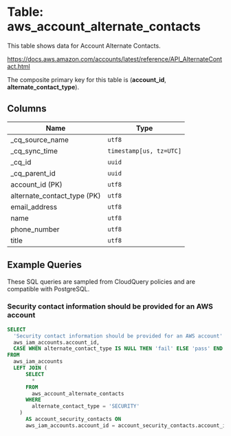 # Table: aws_account_alternate_contacts

This table shows data for Account Alternate Contacts.

https://docs.aws.amazon.com/accounts/latest/reference/API_AlternateContact.html

The composite primary key for this table is (**account_id**, **alternate_contact_type**).

## Columns

| Name          | Type          |
| ------------- | ------------- |
|_cq_source_name|`utf8`|
|_cq_sync_time|`timestamp[us, tz=UTC]`|
|_cq_id|`uuid`|
|_cq_parent_id|`uuid`|
|account_id (PK)|`utf8`|
|alternate_contact_type (PK)|`utf8`|
|email_address|`utf8`|
|name|`utf8`|
|phone_number|`utf8`|
|title|`utf8`|

## Example Queries

These SQL queries are sampled from CloudQuery policies and are compatible with PostgreSQL.

### Security contact information should be provided for an AWS account

```sql
SELECT
  'Security contact information should be provided for an AWS account' AS title,
  aws_iam_accounts.account_id,
  CASE WHEN alternate_contact_type IS NULL THEN 'fail' ELSE 'pass' END AS status
FROM
  aws_iam_accounts
  LEFT JOIN (
      SELECT
        *
      FROM
        aws_account_alternate_contacts
      WHERE
        alternate_contact_type = 'SECURITY'
    )
      AS account_security_contacts ON
      aws_iam_accounts.account_id = account_security_contacts.account_id;
```


